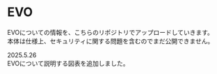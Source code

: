# EVO
EVOについての情報を、こちらのリポジトリでアップロードしていきます。  
本体は仕様上、セキュリティに関する問題を含むのでまだ公開できません。

2025.5.26  
EVOについて説明する図表を追加しました。
